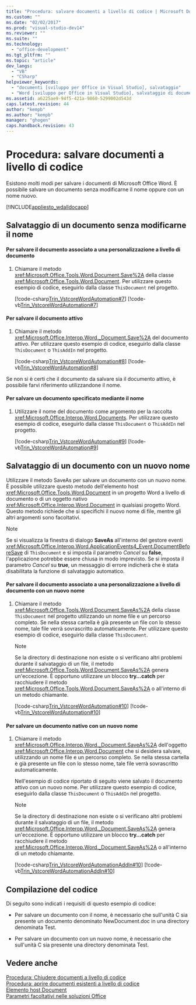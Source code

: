 ```yaml
---
title: "Procedura: salvare documenti a livello di codice | Microsoft Docs"
ms.custom: ""
ms.date: "02/02/2017"
ms.prod: "visual-studio-dev14"
ms.reviewer: ""
ms.suite: ""
ms.technology: 
  - "office-development"
ms.tgt_pltfrm: ""
ms.topic: "article"
dev_langs: 
  - "VB"
  - "CSharp"
helpviewer_keywords: 
  - "documenti [sviluppo per Office in Visual Studio], salvataggio"
  - "Word [sviluppo per Office in Visual Studio], salvataggio di documenti"
ms.assetid: a6225ae9-94f5-421a-9860-5299002d543d
caps.latest.revision: 44
author: "kempb"
ms.author: "kempb"
manager: "ghogen"
caps.handback.revision: 43
---
```

# Procedura: salvare documenti a livello di codice
  Esistono molti modi per salvare i documenti di Microsoft Office Word.  È possibile salvare un documento senza modificarne il nome oppure con un nome nuovo.  
  
 [!INCLUDE[appliesto_wdalldocapp](../vsto/includes/appliesto-wdalldocapp-md.md)]  
  
## Salvataggio di un documento senza modificarne il nome  
  
#### Per salvare il documento associato a una personalizzazione a livello di documento  
  
1.  Chiamare il metodo <xref:Microsoft.Office.Tools.Word.Document.Save%2A> della classe <xref:Microsoft.Office.Tools.Word.Document>.  Per utilizzare questo esempio di codice, eseguirlo dalla classe `ThisDocument` nel progetto.  
  
     [!code-csharp[Trin_VstcoreWordAutomation#7](../snippets/csharp/VS_Snippets_OfficeSP/Trin_VstcoreWordAutomation/CS/ThisDocument.cs#7)]
     [!code-vb[Trin_VstcoreWordAutomation#7](../snippets/visualbasic/VS_Snippets_OfficeSP/Trin_VstcoreWordAutomation/VB/ThisDocument.vb#7)]  
  
#### Per salvare il documento attivo  
  
1.  Chiamare il metodo <xref:Microsoft.Office.Interop.Word._Document.Save%2A> del documento attivo.  Per utilizzare questo esempio di codice, eseguirlo dalla classe `ThisDocument` o `ThisAddIn` nel progetto.  
  
     [!code-csharp[Trin_VstcoreWordAutomation#8](../snippets/csharp/VS_Snippets_OfficeSP/Trin_VstcoreWordAutomation/CS/ThisDocument.cs#8)]
     [!code-vb[Trin_VstcoreWordAutomation#8](../snippets/visualbasic/VS_Snippets_OfficeSP/Trin_VstcoreWordAutomation/VB/ThisDocument.vb#8)]  
  
 Se non si è certi che il documento da salvare sia il documento attivo, è possibile farvi riferimento utilizzandone il nome.  
  
#### Per salvare un documento specificato mediante il nome  
  
1.  Utilizzare il nome del documento come argomento per la raccolta <xref:Microsoft.Office.Interop.Word.Documents>.  Per utilizzare questo esempio di codice, eseguirlo dalla classe `ThisDocument` o `ThisAddIn` nel progetto.  
  
     [!code-csharp[Trin_VstcoreWordAutomation#9](../snippets/csharp/VS_Snippets_OfficeSP/Trin_VstcoreWordAutomation/CS/ThisDocument.cs#9)]
     [!code-vb[Trin_VstcoreWordAutomation#9](../snippets/visualbasic/VS_Snippets_OfficeSP/Trin_VstcoreWordAutomation/VB/ThisDocument.vb#9)]  
  
## Salvataggio di un documento con un nuovo nome  
 Utilizzare il metodo SaveAs per salvare un documento con un nuovo nome.  È possibile utilizzare questo metodo dell'elemento host <xref:Microsoft.Office.Tools.Word.Document> in un progetto Word a livello di documento o di un oggetto nativo <xref:Microsoft.Office.Interop.Word.Document> in qualsiasi progetto Word.  Questo metodo richiede che si specifichi il nuovo nome di file, mentre gli altri argomenti sono facoltativi.  
  
> [!NOTE]  
>  Se si visualizza la finestra di dialogo **SaveAs** all'interno del gestore eventi <xref:Microsoft.Office.Interop.Word.ApplicationEvents4_Event.DocumentBeforeSave> di `ThisDocument` e si imposta il parametro *Cancel* su **false**, l'applicazione potrebbe essere chiusa in modo imprevisto.  Se si imposta il parametro *Cancel* su **true**, un messaggio di errore indicherà che è stata disabilitata la funzione di salvataggio automatico.  
  
#### Per salvare il documento associato a una personalizzazione a livello di documento con un nuovo nome  
  
1.  Chiamare il metodo <xref:Microsoft.Office.Tools.Word.Document.SaveAs%2A> della classe `ThisDocument` nel progetto utilizzando un nome file e un percorso completo.  Se nella stessa cartella è già presente un file con lo stesso nome, tale file verrà sovrascritto automaticamente.  Per utilizzare questo esempio di codice, eseguirlo dalla classe `ThisDocument`.  
  
    > [!NOTE]  
    >  Se la directory di destinazione non esiste o si verificano altri problemi durante il salvataggio di un file, il metodo <xref:Microsoft.Office.Tools.Word.Document.SaveAs%2A> genera un'eccezione.  È opportuno utilizzare un blocco **try…catch** per racchiudere il metodo <xref:Microsoft.Office.Tools.Word.Document.SaveAs%2A> o all'interno di un metodo chiamante.  
  
     [!code-csharp[Trin_VstcoreWordAutomation#10](../snippets/csharp/VS_Snippets_OfficeSP/Trin_VstcoreWordAutomation/CS/ThisDocument.cs#10)]
     [!code-vb[Trin_VstcoreWordAutomation#10](../snippets/visualbasic/VS_Snippets_OfficeSP/Trin_VstcoreWordAutomation/VB/ThisDocument.vb#10)]  
  
#### Per salvare un documento nativo con un nuovo nome  
  
1.  Chiamare il metodo <xref:Microsoft.Office.Interop.Word._Document.SaveAs%2A> dell'oggetto <xref:Microsoft.Office.Interop.Word.Document> che si desidera salvare, utilizzando un nome file e un percorso completo.  Se nella stessa cartella è già presente un file con lo stesso nome, tale file verrà sovrascritto automaticamente.  
  
     Nell'esempio di codice riportato di seguito viene salvato il documento attivo con un nuovo nome.  Per utilizzare questo esempio di codice, eseguirlo dalla classe `ThisDocument` o `ThisAddIn` nel progetto.  
  
    > [!NOTE]  
    >  Se la directory di destinazione non esiste o si verificano altri problemi durante il salvataggio di un file, il metodo <xref:Microsoft.Office.Interop.Word._Document.SaveAs%2A> genera un'eccezione.  È opportuno utilizzare un blocco **try…catch** per racchiudere il metodo <xref:Microsoft.Office.Interop.Word._Document.SaveAs%2A> o all'interno di un metodo chiamante.  
  
     [!code-csharp[Trin_VstcoreWordAutomationAddIn#10](../snippets/csharp/VS_Snippets_OfficeSP/Trin_VstcoreWordAutomationAddIn/CS/ThisAddIn.cs#10)]
     [!code-vb[Trin_VstcoreWordAutomationAddIn#10](../snippets/visualbasic/VS_Snippets_OfficeSP/Trin_VstcoreWordAutomationAddIn/VB/ThisAddIn.vb#10)]  
  
## Compilazione del codice  
 Di seguito sono indicati i requisiti di questo esempio di codice:  
  
-   Per salvare un documento con il nome, è necessario che sull'unità C sia presente un documento denominato NewDocument.doc in una directory denominata Test.  
  
-   Per salvare un documento con un nuovo nome, è necessario che sull'unità C sia presente una directory denominata Test.  
  
## Vedere anche  
 [Procedura: Chiudere documenti a livello di codice](../vsto/how-to-programmatically-close-documents.md)   
 [Procedura: aprire documenti esistenti a livello di codice](../vsto/how-to-programmatically-open-existing-documents.md)   
 [Elemento host Document](../vsto/document-host-item.md)   
 [Parametri facoltativi nelle soluzioni Office](../vsto/optional-parameters-in-office-solutions.md)  
  
  